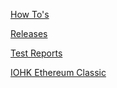 [How To's](https://github.com/input-output-hk/etc-client/wiki)

[Releases](https://github.com/input-output-hk/etc-client/releases)

[Test Reports](Developer-Test-Reports)

[IOHK Ethereum Classic](https://iohk.io/projects/ethereum-classic/)
